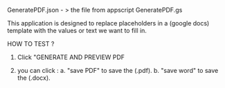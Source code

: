 GeneratePDF.json - > the file from appscript GeneratePDF.gs

This application is designed to replace placeholders in a (google docs) template with the values or text we want to fill in.


HOW TO TEST  ?

1. Click "GENERATE AND PREVIEW PDF

3. you can click :
      a. "save PDF" to save the (.pdf).
      b. "save word" to save the (.docx). 
 
 
